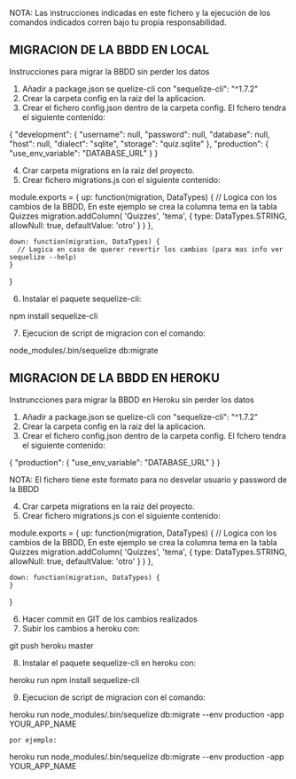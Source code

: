 NOTA: Las instrucciones indicadas en este fichero y la ejecución de los comandos indicados corren
bajo tu propia responsabilidad.


MIGRACION DE LA BBDD EN LOCAL
-----------------------------
Instrucciones para migrar la BBDD sin perder los datos

1. Añadir a package.json se quelize-cli con "sequelize-cli": "^1.7.2"
2. Crear la carpeta config en la raiz del la aplicacion.
3. Crear el fichero config.json dentro de la carpeta config. El fchero tendra el siguiente contenido:

  {
    "development": {
      "username": null,
      "password": null,
      "database": null,
      "host": null,
      "dialect": "sqlite",
      "storage": "quiz.sqlite"
    },
    "production": {
      "use_env_variable": "DATABASE_URL"
    }
  }

4. Crar carpeta migrations en la raiz del proyecto.
5. Crear fichero migrations.js con el siguiente contenido:

  module.exports = {
    up: function(migration, DataTypes) {
      // Logica con los cambios de la BBDD, En este ejemplo se crea la columna tema en la tabla Quizzes
      migration.addColumn(
        'Quizzes',
        'tema',
        {
          type: DataTypes.STRING,
          allowNull: true,
          defaultValue: 'otro'
        }
      )
    },

    down: function(migration, DataTypes) {
      // Logica en caso de querer revertir los cambios (para mas info ver sequelize --help)
    }
  }

6. Instalar el paquete sequelize-cli:

  npm install sequelize-cli

7. Ejecucion de script de migracion con el comando:

  node_modules/.bin/sequelize db:migrate


MIGRACION DE LA BBDD EN HEROKU
------------------------------
Instruncciones para migrar la BBDD en Heroku sin perder los datos

1. Añadir a package.json se quelize-cli con "sequelize-cli": "^1.7.2"
2. Crear la carpeta config en la raiz del la aplicacion.
3. Crear el fichero config.json dentro de la carpeta config. El fchero tendra el siguiente contenido:

  {
    "production": {
      "use_env_variable": "DATABASE_URL"
    }
  }

  NOTA: El fichero tiene este formato para no desvelar usuario y password de la BBDD

4. Crar carpeta migrations en la raiz del proyecto.
5. Crear fichero migrations.js con el siguiente contenido:

  module.exports = {
    up: function(migration, DataTypes) {
      // Logica con los cambios de la BBDD, En este ejemplo se crea la columna tema en la tabla Quizzes
      migration.addColumn(
        'Quizzes',
        'tema',
        {
          type: DataTypes.STRING,
          allowNull: true,
          defaultValue: 'otro'
        }
      )
    },

    down: function(migration, DataTypes) {
    }
  }

6. Hacer commit en GIT de los cambios realizados
7. Subir los cambios a heroku con:

  git push heroku master

8. Instalar el paquete sequelize-cli en heroku con:

  heroku run npm install sequelize-cli

9. Ejecucion de script de migracion con el comando:

  heroku run node_modules/.bin/sequelize db:migrate  --env production -app YOUR_APP_NAME

    por ejemplo:

  heroku run node_modules/.bin/sequelize db:migrate  --env production -app YOUR_APP_NAME
